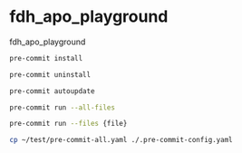 # fdh_apo_playground

fdh_apo_playground

```zsh
pre-commit install
```

```zsh
pre-commit uninstall
```

```zsh
pre-commit autoupdate
```

```zsh
pre-commit run --all-files
```

```zsh
pre-commit run --files {file}
```

```zsh
cp ~/test/pre-commit-all.yaml ./.pre-commit-config.yaml
```
